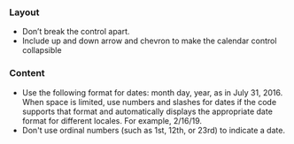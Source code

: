 ### Layout
- Don’t break the control apart.
- Include up and down arrow and chevron to make the calendar control collapsible 

### Content

- Use the following format for dates: month day, year, as in July 31, 2016. When space is limited, use numbers and slashes for dates if the code supports that format and automatically displays the appropriate date format for different locales. For example, 2/16/19.  
- Don't use ordinal numbers (such as 1st, 12th, or 23rd) to indicate a date. 
